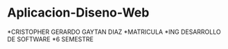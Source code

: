 # Aplicacion-Diseno-Web

*CRISTOPHER GERARDO GAYTAN DIAZ
*MATRICULA
*ING DESARROLLO DE SOFTWARE
*6 SEMESTRE
